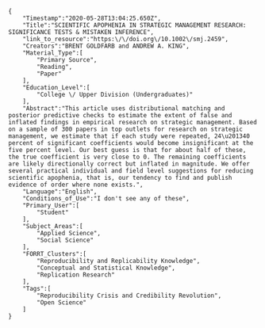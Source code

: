 
    {
        "Timestamp":"2020-05-28T13:04:25.650Z",
        "Title":"SCIENTIFIC APOPHENIA IN STRATEGIC MANAGEMENT RESEARCH: SIGNIFICANCE TESTS & MISTAKEN INFERENCE",
        "link_to_resource":"https:\/\/doi.org\/10.1002\/smj.2459",
        "Creators":"BRENT GOLDFARB and ANDREW A. KING",
        "Material_Type":[
            "Primary Source",
            "Reading",
            "Paper"
        ],
        "Education_Level":[
            "College \/ Upper Division (Undergraduates)"
        ],
        "Abstract":"This article uses distributional matching and posterior predictive checks to estimate the extent of false and inflated findings in empirical research on strategic management. Based on a sample of 300 papers in top outlets for research on strategic management, we estimate that if each study were repeated, 24\u201340 percent of significant coefficients would become insignificant at the five percent level. Our best guess is that for about half of these, the true coefficient is very close to 0. The remaining coefficients are likely directionally correct but inflated in magnitude. We offer several practical individual and field level suggestions for reducing scientific apophenia, that is, our tendency to find and publish evidence of order where none exists.",
        "Language":"English",
        "Conditions_of_Use":"I don't see any of these",
        "Primary_User":[
            "Student"
        ],
        "Subject_Areas":[
            "Applied Science",
            "Social Science"
        ],
        "FORRT_Clusters":[
            "Reproducibility and Replicability Knowledge",
            "Conceptual and Statistical Knowledge",
            "Replication Research"
        ],
        "Tags":[
            "Reproducibility Crisis and Credibility Revolution",
            "Open Science"
        ]
    }
